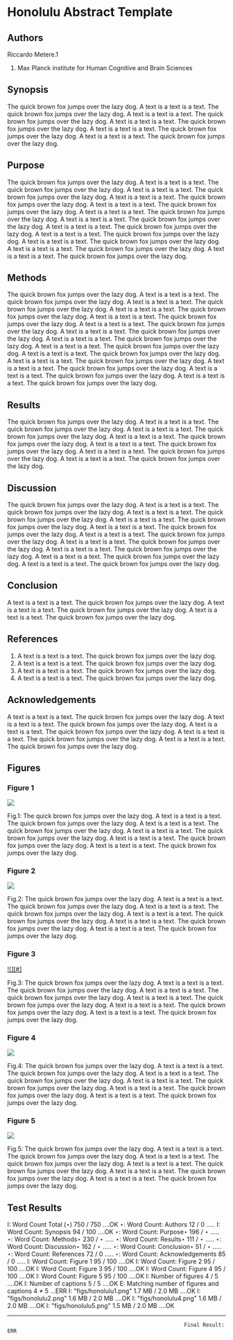 Honolulu Abstract Template
==========================


## Authors
Riccardo Metere.1

1. Max Planck institute for Human Cognitive and Brain Sciences


## Synopsis
The quick brown fox jumps over the lazy dog. 
A text is a text is a text. The quick brown fox jumps over the lazy dog. 
A text is a text is a text. The quick brown fox jumps over the lazy dog. 
A text is a text is a text. The quick brown fox jumps over the lazy dog. 
A text is a text is a text. The quick brown fox jumps over the lazy dog. 
A text is a text is a text. The quick brown fox jumps over the lazy dog.   


## Purpose
The quick brown fox jumps over the lazy dog. 
A text is a text is a text. The quick brown fox jumps over the lazy dog. 
A text is a text is a text. The quick brown fox jumps over the lazy dog. 
A text is a text is a text. The quick brown fox jumps over the lazy dog. 
A text is a text is a text. The quick brown fox jumps over the lazy dog. 
A text is a text is a text. The quick brown fox jumps over the lazy dog. 
A text is a text is a text. The quick brown fox jumps over the lazy dog. 
A text is a text is a text. The quick brown fox jumps over the lazy dog. 
A text is a text is a text. The quick brown fox jumps over the lazy dog. 
A text is a text is a text. The quick brown fox jumps over the lazy dog. 
A text is a text is a text. The quick brown fox jumps over the lazy dog. 
A text is a text is a text. The quick brown fox jumps over the lazy dog.   


## Methods
The quick brown fox jumps over the lazy dog. 
A text is a text is a text. The quick brown fox jumps over the lazy dog. 
A text is a text is a text. The quick brown fox jumps over the lazy dog. 
A text is a text is a text. The quick brown fox jumps over the lazy dog. 
A text is a text is a text. The quick brown fox jumps over the lazy dog. 
A text is a text is a text. The quick brown fox jumps over the lazy dog. 
A text is a text is a text. The quick brown fox jumps over the lazy dog. 
A text is a text is a text. The quick brown fox jumps over the lazy dog. 
A text is a text is a text. The quick brown fox jumps over the lazy dog. 
A text is a text is a text. The quick brown fox jumps over the lazy dog. 
A text is a text is a text. The quick brown fox jumps over the lazy dog. 
A text is a text is a text. The quick brown fox jumps over the lazy dog. 
A text is a text is a text. The quick brown fox jumps over the lazy dog. 
A text is a text is a text. The quick brown fox jumps over the lazy dog.   


## Results
The quick brown fox jumps over the lazy dog. 
A text is a text is a text. The quick brown fox jumps over the lazy dog. 
A text is a text is a text. The quick brown fox jumps over the lazy dog. 
A text is a text is a text. The quick brown fox jumps over the lazy dog. 
A text is a text is a text. The quick brown fox jumps over the lazy dog. 
A text is a text is a text. The quick brown fox jumps over the lazy dog. 
A text is a text is a text. The quick brown fox jumps over the lazy dog.   


## Discussion
The quick brown fox jumps over the lazy dog. 
A text is a text is a text. The quick brown fox jumps over the lazy dog. 
A text is a text is a text. The quick brown fox jumps over the lazy dog. 
A text is a text is a text. The quick brown fox jumps over the lazy dog. 
A text is a text is a text. The quick brown fox jumps over the lazy dog. 
A text is a text is a text. The quick brown fox jumps over the lazy dog. 
A text is a text is a text. The quick brown fox jumps over the lazy dog. 
A text is a text is a text. The quick brown fox jumps over the lazy dog. 
A text is a text is a text. The quick brown fox jumps over the lazy dog. 
A text is a text is a text. The quick brown fox jumps over the lazy dog.   


## Conclusion
A text is a text is a text. The quick brown fox jumps over the lazy dog. 
A text is a text is a text. The quick brown fox jumps over the lazy dog. 
A text is a text is a text. The quick brown fox jumps over the lazy dog.   


## References
1. A text is a text is a text. The quick brown fox jumps over the lazy dog. 
2. A text is a text is a text. The quick brown fox jumps over the lazy dog. 
3. A text is a text is a text. The quick brown fox jumps over the lazy dog. 
4. A text is a text is a text. The quick brown fox jumps over the lazy dog.   


## Acknowledgements
A text is a text is a text. The quick brown fox jumps over the lazy dog. 
A text is a text is a text. The quick brown fox jumps over the lazy dog. 
A text is a text is a text. The quick brown fox jumps over the lazy dog. 
A text is a text is a text. The quick brown fox jumps over the lazy dog. 
A text is a text is a text. The quick brown fox jumps over the lazy dog.   


## Figures


### Figure 1
[1]:figs/honolulu1.png
[![][1]][1]

Fig.1: The quick brown fox jumps over the lazy dog. 
A text is a text is a text. The quick brown fox jumps over the lazy dog. 
A text is a text is a text. The quick brown fox jumps over the lazy dog. 
A text is a text is a text. The quick brown fox jumps over the lazy dog. 
A text is a text is a text. The quick brown fox jumps over the lazy dog. 
A text is a text is a text. The quick brown fox jumps over the lazy dog.   


### Figure 2
[2]:figs/honolulu2.png
[![][2]][2]

Fig.2: The quick brown fox jumps over the lazy dog. 
A text is a text is a text. The quick brown fox jumps over the lazy dog. 
A text is a text is a text. The quick brown fox jumps over the lazy dog. 
A text is a text is a text. The quick brown fox jumps over the lazy dog. 
A text is a text is a text. The quick brown fox jumps over the lazy dog. 
A text is a text is a text. The quick brown fox jumps over the lazy dog.   

### Figure 3
[3]:figs/honolulu3.png
[![][#]][3]

Fig.3:  The quick brown fox jumps over the lazy dog. 
A text is a text is a text. The quick brown fox jumps over the lazy dog. 
A text is a text is a text. The quick brown fox jumps over the lazy dog. 
A text is a text is a text. The quick brown fox jumps over the lazy dog. 
A text is a text is a text. The quick brown fox jumps over the lazy dog. 
A text is a text is a text. The quick brown fox jumps over the lazy dog.   

### Figure 4
[4]:figs/honolulu4.png
[![][4]][4]

Fig.4: The quick brown fox jumps over the lazy dog. 
A text is a text is a text. The quick brown fox jumps over the lazy dog. 
A text is a text is a text. The quick brown fox jumps over the lazy dog. 
A text is a text is a text. The quick brown fox jumps over the lazy dog. 
A text is a text is a text. The quick brown fox jumps over the lazy dog. 
A text is a text is a text. The quick brown fox jumps over the lazy dog.   

### Figure 5
[5]:figs/honolulu5.png
[![][5]][5]

Fig.5: The quick brown fox jumps over the lazy dog. 
A text is a text is a text. The quick brown fox jumps over the lazy dog. 
A text is a text is a text. The quick brown fox jumps over the lazy dog. 
A text is a text is a text. The quick brown fox jumps over the lazy dog. 
A text is a text is a text. The quick brown fox jumps over the lazy dog. 
A text is a text is a text. The quick brown fox jumps over the lazy dog.   




## Test Results
I: Word Count Total (⋆)                                   750 / 750     ....OK
⋆: Word Count: Authors                                     12 / 0       ..... 
I: Word Count: Synopsis                                    94 / 100     ....OK
⋆: Word Count: Purpose⋆                                   196 / ⋆       ..... 
⋆: Word Count: Methods⋆                                   230 / ⋆       ..... 
⋆: Word Count: Results⋆                                   111 / ⋆       ..... 
⋆: Word Count: Discussion⋆                                162 / ⋆       ..... 
⋆: Word Count: Conclusion⋆                                 51 / ⋆       ..... 
⋆: Word Count: References                                  72 / 0       ..... 
⋆: Word Count: Acknowledgements                            85 / 0       ..... 
I: Word Count: Figure 1                                    95 / 100     ....OK
I: Word Count: Figure 2                                    95 / 100     ....OK
I: Word Count: Figure 3                                    95 / 100     ....OK
I: Word Count: Figure 4                                    95 / 100     ....OK
I: Word Count: Figure 5                                    95 / 100     ....OK
I: Number of figures                                        4 / 5       ....OK
I: Number of captions                                       5 / 5       ....OK
E: Matching number of figures and captions                  4 ≠ 5       ...ERR
I: "figs/honolulu1.png"                                1.7 MB / 2.0 MB  ....OK
I: "figs/honolulu2.png"                                1.6 MB / 2.0 MB  ....OK
I: "figs/honolulu4.png"                                1.6 MB / 2.0 MB  ....OK
I: "figs/honolulu5.png"                                1.5 MB / 2.0 MB  ....OK

------------------------------------------------------------------------------
                                                             Final Result: ERR
